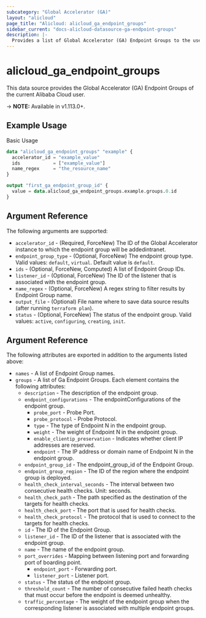 ```yaml
---
subcategory: "Global Accelerator (GA)"
layout: "alicloud"
page_title: "Alicloud: alicloud_ga_endpoint_groups"
sidebar_current: "docs-alicloud-datasource-ga-endpoint-groups"
description: |-
  Provides a list of Global Accelerator (GA) Endpoint Groups to the user.
---
```


# alicloud\_ga\_endpoint\_groups

This data source provides the Global Accelerator (GA) Endpoint Groups of the current Alibaba Cloud user.

-> **NOTE:** Available in v1.113.0+.

## Example Usage

Basic Usage

```terraform
data "alicloud_ga_endpoint_groups" "example" {
  accelerator_id = "example_value"
  ids            = ["example_value"]
  name_regex     = "the_resource_name"
}

output "first_ga_endpoint_group_id" {
  value = data.alicloud_ga_endpoint_groups.example.groups.0.id
}
```

## Argument Reference

The following arguments are supported:

* `accelerator_id` - (Required, ForceNew) The ID of the Global Accelerator instance to which the endpoint group will be addedintranet.
* `endpoint_group_type` - (Optional, ForceNew) The endpoint group type. Valid values: `default`, `virtual`. Default value is `default`.
* `ids` - (Optional, ForceNew, Computed)  A list of Endpoint Group IDs.
* `listener_id` - (Optional, ForceNew) The ID of the listener that is associated with the endpoint group.
* `name_regex` - (Optional, ForceNew) A regex string to filter results by Endpoint Group name.
* `output_file` - (Optional) File name where to save data source results (after running `terraform plan`).
* `status` - (Optional, ForceNew) The status of the endpoint group. Valid values: `active`, `configuring`, `creating`, `init`.

## Argument Reference

The following attributes are exported in addition to the arguments listed above:

* `names` - A list of Endpoint Group names.
* `groups` - A list of Ga Endpoint Groups. Each element contains the following attributes:
	* `description` - The description of the endpoint group.
	* `endpoint_configurations` - The endpointConfigurations of the endpoint group.
		* `probe_port` - Probe Port.
		* `probe_protocol` - Probe Protocol.
		* `type` - The type of Endpoint N in the endpoint group.
		* `weight` - The weight of Endpoint N in the endpoint group.
		* `enable_clientip_preservation` - Indicates whether client IP addresses are reserved.
		* `endpoint` - The IP address or domain name of Endpoint N in the endpoint group.
	* `endpoint_group_id` - The endpoint_group_id of the Endpoint Group.
	* `endpoint_group_region` - The ID of the region where the endpoint group is deployed.
	* `health_check_interval_seconds` - The interval between two consecutive health checks. Unit: seconds.
	* `health_check_path` - The path specified as the destination of the targets for health checks.
	* `health_check_port` - The port that is used for health checks.
	* `health_check_protocol` - The protocol that is used to connect to the targets for health checks.
	* `id` - The ID of the Endpoint Group.
	* `listener_id` - The ID of the listener that is associated with the endpoint group.
	* `name` - The name of the endpoint group.
	* `port_overrides` - Mapping between listening port and forwarding port of boarding point.
		* `endpoint_port` - Forwarding port.
		* `listener_port` - Listener port.
	* `status` - The status of the endpoint group.
	* `threshold_count` - The number of consecutive failed heath checks that must occur before the endpoint is deemed unhealthy.
	* `traffic_percentage` - The weight of the endpoint group when the corresponding listener is associated with multiple endpoint groups.